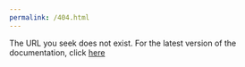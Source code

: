 ```yaml
---
permalink: /404.html
---
```


The URL you seek does not exist. For the latest version of the documentation, click [here](https://gdalle.github.io/Test404/)
